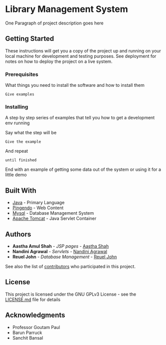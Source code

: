 # Library Management System

One Paragraph of project description goes here

## Getting Started

These instructions will get you a copy of the project up and running on your local machine for development and testing purposes. See deployment for notes on how to deploy the project on a live system.

### Prerequisites

What things you need to install the software and how to install them

```
Give examples
```

### Installing

A step by step series of examples that tell you how to get a development env running

Say what the step will be

```
Give the example
```

And repeat

```
until finished
```

End with an example of getting some data out of the system or using it for a little demo

## Built With

* [Java](https://www.oracle.com/technetwork/java/javase/downloads/jre8-downloads-2133155.html) - Primary Language
* [Pingendo](https://pingendo.com/) - Web Content 
* [Mysql](https://www.mysql.com/) - Database Management System
* [Apache Tomcat](https://tomcat.apache.org/download-90.cgi) - Java Servlet Container

## Authors

* **Aastha Amul Shah** - *JSP pages* - [Aastha Shah](https://github.com/aastha-shah)
* **Nandini Agrawal** - *Servlets* - [Nandini Agrawal](https://github.com/Nandini18)
* **Reuel John** - *Database Management* - [Reuel John](https://github.com/mojoman11)

See also the list of [contributors](https://github.com/CS207-AP/Library-Management-system/graphs/contributors) who participated in this project.

## License

This project is licensed under the GNU GPLv3 License - see the [LICENSE.md](LICENSE.md) file for details

## Acknowledgments

* Professor Goutam Paul
* Barun Parruck
* Sanchit Bansal
